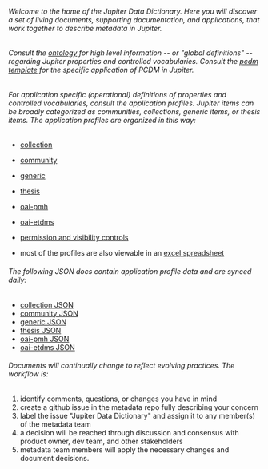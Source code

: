 ###### Welcome to the home of the Jupiter Data Dictionary. Here you will discover a set of living documents, supporting documentation, and applications, that work together to describe metadata in Jupiter. 

###### Consult the [ontology](https://github.com/ualbertalib/metadata/blob/master/data_dictionary/jupiter_ontology.md) for high level information -- or "global definitions" -- regarding Jupiter properties and controlled vocabularies. Consult the [pcdm template](https://github.com/ualbertalib/metadata/blob/master/data_dictionary/jupiter_profile_template.md) for the specific application of PCDM in Jupiter.

###### For application specific (operational) definitions of properties and controlled vocabularies, consult the application profiles. Jupiter items can be broadly categorized as communities, collections, generic items, or thesis items. The application profiles are organized in this way:

 - [collection](https://github.com/ualbertalib/metadata/blob/master/data_dictionary/profile_collection.md) 
 - [community](https://github.com/ualbertalib/metadata/blob/master/data_dictionary/profile_community.md) 
 - [generic](https://github.com/ualbertalib/metadata/blob/master/data_dictionary/profile_generic.md) 
 - [thesis](https://github.com/ualbertalib/metadata/blob/master/data_dictionary/profile_thesis.md) 
 - [oai-pmh](https://github.com/ualbertalib/metadata/blob/master/data_dictionary/profile_oai_pmh.md) 
 - [oai-etdms](https://github.com/ualbertalib/metadata/blob/master/data_dictionary/profile_oai_etdms.md) 
 - [permission and visibility controls](https://github.com/ualbertalib/metadata/blob/master/data_dictionary/profile_access_and_permissions.md)

 - most of the profiles are also viewable in an [excel spreadsheet]()
###### The following JSON docs contain application profile data and are synced daily:

 - [collection JSON](https://github.com/ualbertalib/metadata/blob/master/data_dictionary/profiles/collection/profile.json)
 - [community JSON](https://github.com/ualbertalib/metadata/blob/master/data_dictionary/profiles/community/profile.json)
 - [generic JSON](https://github.com/ualbertalib/metadata/blob/master/data_dictionary/profiles/generic/profile.json)
 - [thesis JSON](https://github.com/ualbertalib/metadata/blob/master/data_dictionary/profiles/thesis/profile.json)
 - [oai-pmh JSON](https://github.com/ualbertalib/metadata/blob/master/data_dictionary/profiles/oai_pmh.md)
 - [oai-etdms JSON](https://github.com/ualbertalib/metadata/blob/master/data_dictionary/profiles/oai_etdms.md)

###### Documents will continually change to reflect evolving practices. The workflow is:

 1) identify comments, questions, or changes you have in mind
 2) create a github issue in the metadata repo fully describing your concern
 3) label the issue "Jupiter Data Dictionary" and assign it to any member(s) of the metadata team
 4) a decision will be reached through discussion and consensus with product owner, dev team, and other stakeholders
 5) metadata team members will apply the necessary changes and document decisions.
